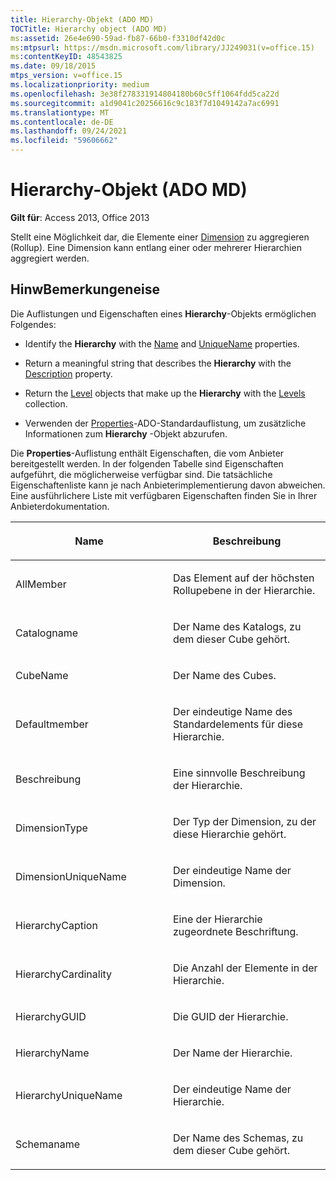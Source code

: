 ```yaml
---
title: Hierarchy-Objekt (ADO MD)
TOCTitle: Hierarchy object (ADO MD)
ms:assetid: 26e4e690-59ad-fb87-66b0-f3310df42d0c
ms:mtpsurl: https://msdn.microsoft.com/library/JJ249031(v=office.15)
ms:contentKeyID: 48543825
ms.date: 09/18/2015
mtps_version: v=office.15
ms.localizationpriority: medium
ms.openlocfilehash: 3e38f278331914804180b60c5ff1064fdd5ca22d
ms.sourcegitcommit: a1d9041c20256616c9c183f7d1049142a7ac6991
ms.translationtype: MT
ms.contentlocale: de-DE
ms.lasthandoff: 09/24/2021
ms.locfileid: "59606662"
---
```

# <a name="hierarchy-object-ado-md"></a>Hierarchy-Objekt (ADO MD)


**Gilt für**: Access 2013, Office 2013

Stellt eine Möglichkeit dar, die Elemente einer [Dimension](dimension-object-ado-md.md) zu aggregieren (Rollup). Eine Dimension kann entlang einer oder mehrerer Hierarchien aggregiert werden.

## <a name="remarks"></a>HinwBemerkungeneise

Die Auflistungen und Eigenschaften eines **Hierarchy**-Objekts ermöglichen Folgendes:

  - Identify the **Hierarchy** with the [Name](name-property-ado-md.md) and [UniqueName](uniquename-property-ado-md.md) properties.

  - Return a meaningful string that describes the **Hierarchy** with the [Description](description-property-ado-md.md) property.

  - Return the [Level](level-object-ado-md.md) objects that make up the **Hierarchy** with the [Levels](levels-collection-ado-md.md) collection.

  - Verwenden der [Properties](properties-collection-ado.md)-ADO-Standardauflistung, um zusätzliche Informationen zum **Hierarchy** -Objekt abzurufen.

Die **Properties**-Auflistung enthält Eigenschaften, die vom Anbieter bereitgestellt werden. In der folgenden Tabelle sind Eigenschaften aufgeführt, die möglicherweise verfügbar sind. Die tatsächliche Eigenschaftenliste kann je nach Anbieterimplementierung davon abweichen. Eine ausführlichere Liste mit verfügbaren Eigenschaften finden Sie in Ihrer Anbieterdokumentation.

<table>
<colgroup>
<col style="width: 50%" />
<col style="width: 50%" />
</colgroup>
<thead>
<tr class="header">
<th><p>Name</p></th>
<th><p>Beschreibung</p></th>
</tr>
</thead>
<tbody>
<tr class="odd">
<td><p>AllMember</p></td>
<td><p>Das Element auf der höchsten Rollupebene in der Hierarchie.</p></td>
</tr>
<tr class="even">
<td><p>Catalogname</p></td>
<td><p>Der Name des Katalogs, zu dem dieser Cube gehört.</p></td>
</tr>
<tr class="odd">
<td><p>CubeName</p></td>
<td><p>Der Name des Cubes.</p></td>
</tr>
<tr class="even">
<td><p>Defaultmember</p></td>
<td><p>Der eindeutige Name des Standardelements für diese Hierarchie.</p></td>
</tr>
<tr class="odd">
<td><p>Beschreibung</p></td>
<td><p>Eine sinnvolle Beschreibung der Hierarchie.</p></td>
</tr>
<tr class="even">
<td><p>DimensionType</p></td>
<td><p>Der Typ der Dimension, zu der diese Hierarchie gehört.</p></td>
</tr>
<tr class="odd">
<td><p>DimensionUniqueName</p></td>
<td><p>Der eindeutige Name der Dimension.</p></td>
</tr>
<tr class="even">
<td><p>HierarchyCaption</p></td>
<td><p>Eine der Hierarchie zugeordnete Beschriftung.</p></td>
</tr>
<tr class="odd">
<td><p>HierarchyCardinality</p></td>
<td><p>Die Anzahl der Elemente in der Hierarchie.</p></td>
</tr>
<tr class="even">
<td><p>HierarchyGUID</p></td>
<td><p>Die GUID der Hierarchie.</p></td>
</tr>
<tr class="odd">
<td><p>HierarchyName</p></td>
<td><p>Der Name der Hierarchie.</p></td>
</tr>
<tr class="even">
<td><p>HierarchyUniqueName</p></td>
<td><p>Der eindeutige Name der Hierarchie.</p></td>
</tr>
<tr class="odd">
<td><p>Schemaname</p></td>
<td><p>Der Name des Schemas, zu dem dieser Cube gehört.</p></td>
</tr>
</tbody>
</table>

